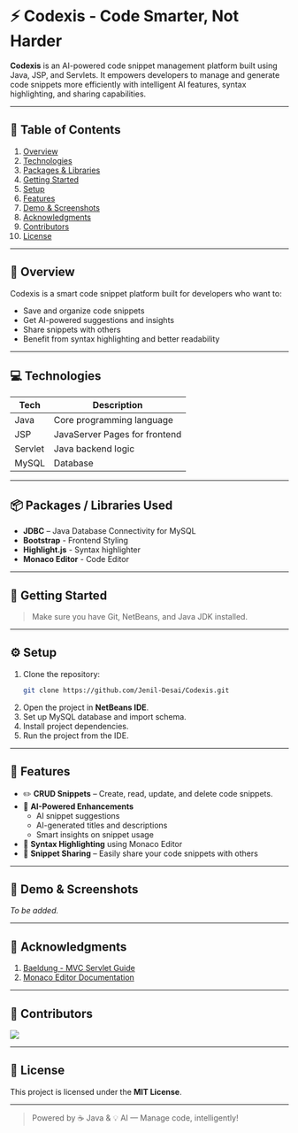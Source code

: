# ⚡ Codexis - Code Smarter, Not Harder

**Codexis** is an AI-powered code snippet management platform built using Java, JSP, and Servlets. It empowers developers to manage and generate code snippets more efficiently with intelligent AI features, syntax highlighting, and sharing capabilities.

---

## 📑 Table of Contents

1. [Overview](#-overview)
2. [Technologies](#-technologies)
3. [Packages & Libraries](#-packages--libraries)
4. [Getting Started](#-getting-started)
5. [Setup](#-setup)
6. [Features](#-features)
7. [Demo & Screenshots](#-demo--screenshots)
8. [Acknowledgments](#-acknowledgments)
9. [Contributors](#-contributors)
10. [License](#-license)

---

## 🌟 Overview

Codexis is a smart code snippet platform built for developers who want to:
- Save and organize code snippets
- Get AI-powered suggestions and insights
- Share snippets with others
- Benefit from syntax highlighting and better readability

---

## 💻 Technologies

| Tech        | Description                    |
|-------------|--------------------------------|
| Java        | Core programming language      |
| JSP         | JavaServer Pages for frontend  |
| Servlet     | Java backend logic             |
| MySQL       | Database                       |

---

## 📦 Packages / Libraries Used

- **JDBC** – Java Database Connectivity for MySQL
- **Bootstrap** - Frontend Styling
- **Highlight.js** - Syntax highlighter
- **Monaco Editor** - Code Editor

---

## 🚀 Getting Started

> Make sure you have Git, NetBeans, and Java JDK installed.

---

## ⚙️ Setup

1. Clone the repository:
   ```bash
   git clone https://github.com/Jenil-Desai/Codexis.git
   ```
2. Open the project in **NetBeans IDE**.
3. Set up MySQL database and import schema.
4. Install project dependencies.
5. Run the project from the IDE.

---

## 🎯 Features

- ✏️ **CRUD Snippets** – Create, read, update, and delete code snippets.
- 🤖 **AI-Powered Enhancements**
  - AI snippet suggestions
  - AI-generated titles and descriptions
  - Smart insights on snippet usage
- 🎨 **Syntax Highlighting** using Monaco Editor
- 🔗 **Snippet Sharing** – Easily share your code snippets with others

---

## 📸 Demo & Screenshots

_To be added._

---

## 🙏 Acknowledgments

1. [Baeldung - MVC Servlet Guide](https://www.baeldung.com/mvc-servlet-jsp)
2. [Monaco Editor Documentation](https://microsoft.github.io/monaco-editor/)

---

## 👥 Contributors

<a href="https://github.com/Jenil-Desai/Codexis/graphs/contributors">
  <img src="https://contrib.rocks/image?repo=Jenil-Desai/Codexis" />
</a>

---

## 📜 License

This project is licensed under the **MIT License**.

---

> Powered by ☕ Java & 💡 AI — Manage code, intelligently!